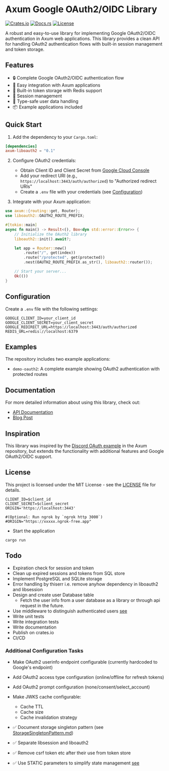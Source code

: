 # Axum Google OAuth2/OIDC Library

[![Crates.io](https://img.shields.io/crates/v/axum-liboauth2)](https://crates.io/crates/axum-liboauth2)
[![Docs.rs](https://docs.rs/axum-liboauth2/badge.svg)](https://docs.rs/axum-liboauth2)
[![License](https://img.shields.io/crates/l/axum-liboauth2)](LICENSE)

A robust and easy-to-use library for implementing Google OAuth2/OIDC authentication in Axum web applications. This library provides a clean API for handling OAuth2 authentication flows with built-in session management and token storage.

## Features

- 🔒 Complete Google OAuth2/OIDC authentication flow
- 🚀 Easy integration with Axum applications
- 💾 Built-in token storage with Redis support
- 🔑 Session management
- 🎯 Type-safe user data handling
- 📦 Example applications included

## Quick Start

1. Add the dependency to your `Cargo.toml`:

```toml
[dependencies]
axum-liboauth2 = "0.1"
```

2. Configure OAuth2 credentials:
   - Obtain Client ID and Client Secret from [Google Cloud Console](https://console.cloud.google.com/apis/credentials)
   - Add your redirect URI (e.g., `https://localhost:3443/auth/authorized`) to "Authorized redirect URIs"
   - Create a `.env` file with your credentials (see [Configuration](#configuration))

3. Integrate with your Axum application:

```rust
use axum::{routing::get, Router};
use liboauth2::OAUTH2_ROUTE_PREFIX;

#[tokio::main]
async fn main() -> Result<(), Box<dyn std::error::Error>> {
    // Initialize the OAuth2 library
    liboauth2::init().await?;

    let app = Router::new()
        .route("/", get(index))
        .route("/protected", get(protected))
        .nest(OAUTH2_ROUTE_PREFIX.as_str(), liboauth2::router());

    // Start your server...
    Ok(())
}
```

## Configuration

Create a `.env` file with the following settings:

```env
GOOGLE_CLIENT_ID=your_client_id
GOOGLE_CLIENT_SECRET=your_client_secret
GOOGLE_REDIRECT_URL=https://localhost:3443/auth/authorized
REDIS_URL=redis://localhost:6379
```

## Examples

The repository includes two example applications:

- `demo-oauth2`: A complete example showing OAuth2 authentication with protected routes

## Documentation

For more detailed information about using this library, check out:
- [API Documentation](https://docs.rs/axum-liboauth2)
- [Blog Post](https://ktaka.blog.ccmp.jp/2024/12/axum-google-oauth2oidc-implementation.html)

## Inspiration

This library was inspired by the [Discord OAuth example](https://github.com/tokio-rs/axum/blob/main/examples/oauth/src/main.rs) in the Axum repository, but extends the functionality with additional features and Google OAuth2/OIDC support.

## License

This project is licensed under the MIT License - see the [LICENSE](LICENSE) file for details.

```text
CLIENT_ID=$client_id
CLIENT_SECRET=$client_secret
ORIGIN='https://localhost:3443'

#(Optional: Run ngrok by `ngrok http 3000`)
#ORIGIN="https://xxxxx.ngrok-free.app"
```

- Start the application

```text
cargo run
```

## Todo

- Expiration check for session and token
- Clean up expired sessions and tokens from SQL store
- Implement PostgreSQL and SQLite storage
- Error handling by thiserr i.e. remove anyhow dependency in liboauth2 and libsession
- Design and create user Database table
  - Fetch the user info from a user database as a library or through api request in the future.
- Use middleware to distinguish authenticated users [see](https://github.com/ktaka-ccmp/axum-htmx-google-oauth/blob/master/src/main.rs#L90)
- Write unit tests
- Write integration tests
- Write documentation
- Publish on crates.io
- CI/CD

### Additional Configuration Tasks
- Make OAuth2 userinfo endpoint configurable (currently hardcoded to Google's endpoint)
- Add OAuth2 access type configuration (online/offline for refresh tokens)
- Add OAuth2 prompt configuration (none/consent/select_account)
- Make JWKS cache configurable:
  - Cache TTL
  - Cache size
  - Cache invalidation strategy

- ✅ Document storage singleton pattern (see [StorageSingletonPattern.md](docs/StorageSingletonPattern.md))
- ✅ Separate libsession and liboauth2
- ✅ Remove csrf token etc after their use from token store
- ✅ Use STATIC parameters to simplify state management [see](https://github.com/ktaka-ccmp/axum-htmx-google-oauth/blob/master/src/settings.rs)
